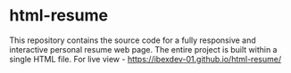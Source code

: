 # html-resume
This repository contains the source code for a fully responsive and interactive personal resume web page. The entire project is built within a single HTML file.
For live view - https://ibexdev-01.github.io/html-resume/
